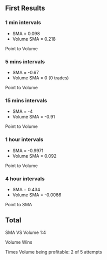 ## First Results

### 1 min intervals

-   SMA = 0.098
-   Volume SMA = 0.218

Point to Volume

### 5 mins intervals

-   SMA = -0.67
-   Volume SMA = 0 (0 trades)

Point to Volume

### 15 mins intervals

-   SMA = -4
-   Volume SMA = -0.91

Point to Volume

### 1 hour intervals

-   SMA = -0.9971
-   Volume SMA = 0.092

Point to Volume

### 4 hour intervals

-   SMA = 0.434
-   Volume SMA = -0.0066

Point to SMA

## Total

SMA VS Volume
1:4

Volume Wins

Times Volume being profitable: 2 of 5 attempts
